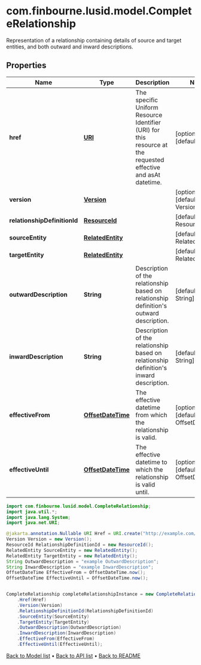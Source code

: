 # com.finbourne.lusid.model.CompleteRelationship
Representation of a relationship containing details of source and target entities, and both outward and inward descriptions.

## Properties

Name | Type | Description | Notes
------------ | ------------- | ------------- | -------------
**href** | [**URI**](URI.md) | The specific Uniform Resource Identifier (URI) for this resource at the requested effective and asAt datetime. | [optional] [default to URI]
**version** | [**Version**](Version.md) |  | [optional] [default to Version]
**relationshipDefinitionId** | [**ResourceId**](ResourceId.md) |  | [default to ResourceId]
**sourceEntity** | [**RelatedEntity**](RelatedEntity.md) |  | [default to RelatedEntity]
**targetEntity** | [**RelatedEntity**](RelatedEntity.md) |  | [default to RelatedEntity]
**outwardDescription** | **String** | Description of the relationship based on relationship definition&#39;s outward description. | [default to String]
**inwardDescription** | **String** | Description of the relationship based on relationship definition&#39;s inward description. | [default to String]
**effectiveFrom** | [**OffsetDateTime**](OffsetDateTime.md) | The effective datetime from which the relationship is valid. | [optional] [default to OffsetDateTime]
**effectiveUntil** | [**OffsetDateTime**](OffsetDateTime.md) | The effective datetime to which the relationship is valid until. | [optional] [default to OffsetDateTime]

```java
import com.finbourne.lusid.model.CompleteRelationship;
import java.util.*;
import java.lang.System;
import java.net.URI;

@jakarta.annotation.Nullable URI Href = URI.create("http://example.com/Href");
Version Version = new Version();
ResourceId RelationshipDefinitionId = new ResourceId();
RelatedEntity SourceEntity = new RelatedEntity();
RelatedEntity TargetEntity = new RelatedEntity();
String OutwardDescription = "example OutwardDescription";
String InwardDescription = "example InwardDescription";
OffsetDateTime EffectiveFrom = OffsetDateTime.now();
OffsetDateTime EffectiveUntil = OffsetDateTime.now();


CompleteRelationship completeRelationshipInstance = new CompleteRelationship()
    .Href(Href)
    .Version(Version)
    .RelationshipDefinitionId(RelationshipDefinitionId)
    .SourceEntity(SourceEntity)
    .TargetEntity(TargetEntity)
    .OutwardDescription(OutwardDescription)
    .InwardDescription(InwardDescription)
    .EffectiveFrom(EffectiveFrom)
    .EffectiveUntil(EffectiveUntil);
```


[Back to Model list](../README.md#documentation-for-models) &#8226; [Back to API list](../README.md#documentation-for-api-endpoints) &#8226; [Back to README](../README.md)
